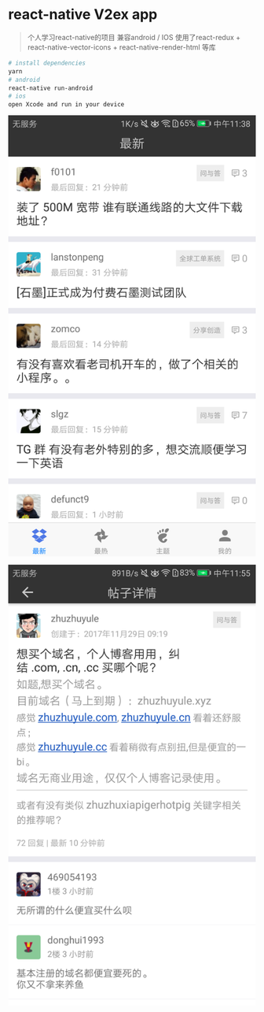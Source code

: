 # react-native V2ex app

> 个人学习react-native的项目 兼容android / IOS
> 使用了react-redux + react-native-vector-icons + react-native-render-html 等库

``` bash
# install dependencies
yarn
# android 
react-native run-android
# ios 
open Xcode and run in your device
```

![屏幕截图](./screenshot.png)

![屏幕截图](./screenshot2.png)

